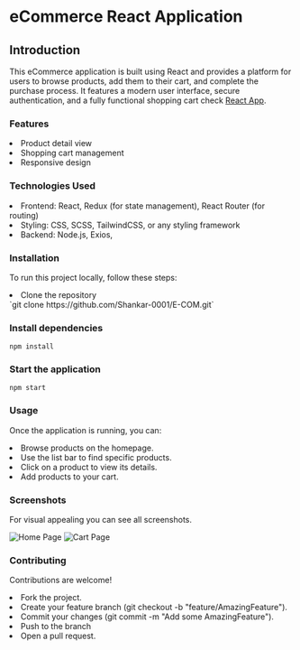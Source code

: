# eCommerce React Application


## Introduction

This eCommerce application is built using React and provides a platform for users to browse products, add them to their cart, and complete the purchase process. It features a modern user interface, secure authentication, and a fully functional shopping cart check <a href="https://e-com-shop-app.vercel.app/">React App</a>.

### Features

<li>Product detail view</li>
<li>Shopping cart management</li>
<li>Responsive design</li>


### Technologies Used

<li>Frontend: React, Redux (for state management), React Router (for routing)</li>
<li>Styling: CSS, SCSS, TailwindCSS, or any styling framework</li>
<li>Backend: Node.js, Exios, </li>

### Installation
To run this project locally, follow these steps:
<li>Clone the repository</li>
`git clone https://github.com/Shankar-0001/E-COM.git`

### Install dependencies
`npm install`

### Start the application
`npm start`

### Usage
Once the application is running, you can:
<li>Browse products on the homepage.</li>
<li>Use the list bar to find specific products.</li>
<li>Click on a product to view its details.</li>
<li>Add products to your cart.</li>

### Screenshots
For visual appealing you can see all screenshots.

![Home Page](https://drive.google.com/file/d/1mXKSNz8BKxMPVGeMSnIuX5ldZkbQ7mRX/view?usp=sharing)
![Cart Page](https://drive.google.com/file/d/141_qS95hd0LkrGZhlJ6hplxxDQ2Vlsct/view?usp=sharing)

### Contributing

Contributions are welcome!
<li>Fork the project.</li>
<li>Create your feature branch (git checkout -b "feature/AmazingFeature").</li>
<li>Commit your changes (git commit -m "Add some AmazingFeature").</li>
<li>Push to the branch</li>
<li>Open a pull request.</li>



